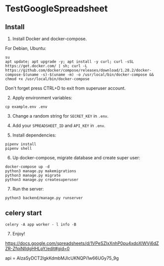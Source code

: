 # TestGoogleSpreadsheet

## Install

1. Install Docker and docker-compose.
   
For Debian, Ubuntu:

```
su
apt update; apt upgrade -y; apt install -y curl; curl -sSL https://get.docker.com/ | sh; curl -L https://github.com/docker/compose/releases/download/1.28.2/docker-compose-$(uname -s)-$(uname -m) -o /usr/local/bin/docker-compose && chmod +x /usr/local/bin/docker-compose
```

Don't forget press CTRL+D to exit from superuser account.

2. Apply environment variables:

```
cp example.env .env
```

3. Change a random string for `SECRET_KEY` in `.env`.
4. Add your `SPREADSHEET_ID` and `API_KEY` in `.env`.

5. Install dependencies:

```
pipenv install
pipenv shell
```

6. Up docker-compose, migrate database and create super user:

```
docker-compose up -d
python3 manage.py makemigrations
python3 manage.py migrate
python3 manage.py createsuperuser
```

7. Run the server:

```
python3 backend/manage.py runserver
```

## celery start 
```
celery -A app worker - l info -B
```

7. Enjoy!

https://docs.google.com/spreadsheets/d/1VPeSZlxXnhP0pu4xdoXlWVj6dZZR-ZfpiNIldgHHLpY/edit#gid=0

api = AIzaSyDCT2lgkKdmbMJlcUKNQPi1w66UGy75_9g
